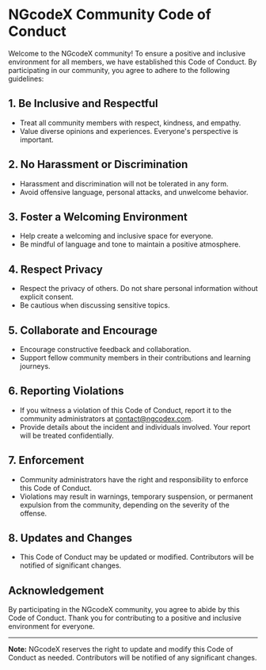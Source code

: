 # NGcodeX Community Code of Conduct

Welcome to the NGcodeX community! To ensure a positive and inclusive environment for all members, we have established this Code of Conduct. By participating in our community, you agree to adhere to the following guidelines:

## 1. Be Inclusive and Respectful

- Treat all community members with respect, kindness, and empathy.
- Value diverse opinions and experiences. Everyone's perspective is important.

## 2. No Harassment or Discrimination

- Harassment and discrimination will not be tolerated in any form.
- Avoid offensive language, personal attacks, and unwelcome behavior.

## 3. Foster a Welcoming Environment

- Help create a welcoming and inclusive space for everyone.
- Be mindful of language and tone to maintain a positive atmosphere.

## 4. Respect Privacy

- Respect the privacy of others. Do not share personal information without explicit consent.
- Be cautious when discussing sensitive topics.

## 5. Collaborate and Encourage

- Encourage constructive feedback and collaboration.
- Support fellow community members in their contributions and learning journeys.

## 6. Reporting Violations

- If you witness a violation of this Code of Conduct, report it to the community administrators at [contact@ngcodex.com](mailto:contact@ngcodex.com).
- Provide details about the incident and individuals involved. Your report will be treated confidentially.

## 7. Enforcement

- Community administrators have the right and responsibility to enforce this Code of Conduct.
- Violations may result in warnings, temporary suspension, or permanent expulsion from the community, depending on the severity of the offense.

## 8. Updates and Changes

- This Code of Conduct may be updated or modified. Contributors will be notified of significant changes.

## Acknowledgement

By participating in the NGcodeX community, you agree to abide by this Code of Conduct. Thank you for contributing to a positive and inclusive environment for everyone.

---

**Note:** NGcodeX reserves the right to update and modify this Code of Conduct as needed. Contributors will be notified of any significant changes.
